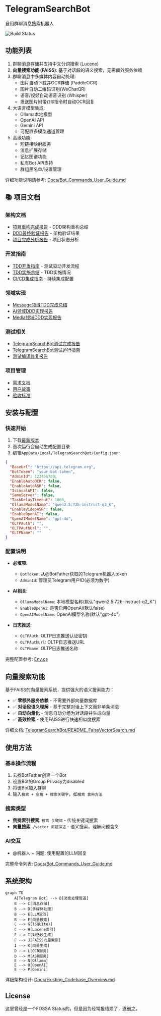 # TelegramSearchBot
自用群聊消息搜索机器人

![Build Status](https://github.com/ModerRAS/TelegramSearchBot/actions/workflows/push.yml/badge.svg)

## 功能列表
1. 群聊消息存储并支持中文分词搜索 (Lucene)
2. **向量搜索功能 (FAISS)**: 基于对话段的语义搜索，无需额外服务依赖
3. 群聊消息中多媒体内容自动处理:
   - 图片自动下载并OCR存储 (PaddleOCR)
   - 图片自动二维码识别(WeChatQR)
   - 语音/视频自动语音识别 (Whisper)
   - 发送图片附带`打印`指令时自动OCR回复
4. 大语言模型集成:
   - Ollama本地模型
   - OpenAI API
   - Gemini API
   - 可配置多模型通道管理
5. 高级功能:
   - 短链接映射服务
   - 消息扩展存储
   - 记忆图谱功能
   - 私有Bot API支持
   - 群组黑名单/设置管理

详细功能说明请参考: [Docs/Bot_Commands_User_Guide.md](Docs/Bot_Commands_User_Guide.md)

## 📚 项目文档

### 架构文档
- [项目重构完成报告](PROJECT_RESTRUCTURE_COMPLETION_REPORT.md) - DDD架构重构总结
- [DDD最终验证报告](DDD_Final_Validation_Report.md) - 架构验证结果
- [项目完成分析报告](Project_Completion_Analysis_Report.md) - 项目状态分析

### 开发指南
- [TDD开发指南](TDD_Development_Guide.md) - 测试驱动开发流程
- [TDD实施总结](TDD_Implementation_Summary.md) - TDD实施情况
- [CI/CD集成指南](CI_CD_Integration_Guide.md) - 持续集成配置

### 领域实现
- [Message领域TDD完成总结](Message_Domain_TDD_Completion_Summary.md)
- [AI领域DDD实现报告](AI_DOMAIN_IMPLEMENTATION.md)
- [Media领域DDD实现报告](MEDIA_DOMAIN_DDD_IMPLEMENTATION_REPORT.md)

### 测试相关
- [TelegramSearchBot测试完成报告](TelegramSearchBot.Tests.COMPLETION_REPORT.md)
- [TelegramSearchBot测试运行指南](TelegramSearchBot.Tests.RUNNING_GUIDE.md)
- [测试编译修复报告](Test_Compilation_Fix_Report.md)

### 项目管理
- [需求文档](requirements.md)
- [用户故事](user-stories.md)
- [验收标准](acceptance-criteria.md)

## 安装与配置

### 快速开始
1. 下载[最新版本](https://clickonce.miaostay.com/TelegramSearchBot/Publish.html)
2. 首次运行会自动生成配置目录
3. 编辑`AppData/Local/TelegramSearchBot/Config.json`:

```json
{
  "BaseUrl": "https://api.telegram.org",
  "BotToken": "your-bot-token",
  "AdminId": 123456789,
  "EnableAutoOCR": false,
  "EnableAutoASR": false,
  "IsLocalAPI": false,
  "SameServer": false,
  "TaskDelayTimeout": 1000,
  "OllamaModelName": "qwen2.5:72b-instruct-q2_K",
  "EnableVideoASR": false,
  "EnableOpenAI": false,
  "OpenAIModelName": "gpt-4o",
  "OLTPAuth": "",
  "OLTPAuthUrl": "",
  "OLTPName": ""
}
```

### 配置说明
- **必填项**:
  - `BotToken`: 从@BotFather获取的Telegram机器人token
  - `AdminId`: 管理员Telegram用户ID(必须为数字)

- **AI相关**:
  - `OllamaModelName`: 本地模型名称(默认"qwen2.5:72b-instruct-q2_K")
  - `EnableOpenAI`: 是否启用OpenAI(默认false)
  - `OpenAIModelName`: OpenAI模型名称(默认"gpt-4o")

- **日志推送**:
  - `OLTPAuth`: OLTP日志推送认证密钥
  - `OLTPAuthUrl`: OLTP日志推送URL
  - `OLTPName`: OLTP日志推送名称

完整配置参考: [Env.cs](TelegramSearchBot/Env.cs)

## 向量搜索功能
基于FAISS的向量搜索系统，提供强大的语义搜索能力：
- ✅ **零额外服务依赖** - 不需要外部向量数据库
- ✅ **对话段语义理解** - 基于完整对话上下文而非单条消息
- ✅ **自动向量化** - 消息自动分组为对话段并生成向量
- ✅ **高效检索** - 使用FAISS进行快速相似度搜索

详细文档: [TelegramSearchBot/README_FaissVectorSearch.md](TelegramSearchBot/README_FaissVectorSearch.md)

## 使用方法

### 基本操作流程
1. 去找BotFather创建一个Bot
2. 设置Bot的Group Privacy为disabled
3. 将该Bot加入群聊
4. 输入`搜索 + 空格 + 搜索关键字`，如`搜索 食用方法`

### 搜索类型
- **倒排索引搜索**: `搜索 关键词` - 传统关键词搜索
- **向量搜索**: `/vector 问题描述` - 语义搜索，理解问题含义

### AI交互
- @机器人 + 问题: 使用配置的LLM回复

完整命令列表: [Docs/Bot_Commands_User_Guide.md](Docs/Bot_Commands_User_Guide.md)

## 系统架构
```mermaid
graph TD
    A[Telegram Bot] --> B[消息处理管道]
    B --> C[消息存储]
    B --> D[多媒体处理]
    B --> E[LLM交互]
    B --> F[向量搜索]
    C --> G[(SQLite)]
    C --> H[Lucene索引]
    F --> I[对话段生成]
    F --> J[FAISS向量索引]
    I --> K[向量生成]
    D --> L[OCR服务]
    D --> M[ASR服务]
    E --> N[Ollama]
    E --> O[OpenAI]
    E --> P[Gemini]
```

详细架构设计: [Docs/Existing_Codebase_Overview.md](Docs/Existing_Codebase_Overview.md)

## License
这里曾经是一个FOSSA Status的，但是因为经常报错烦了，遂删之。
